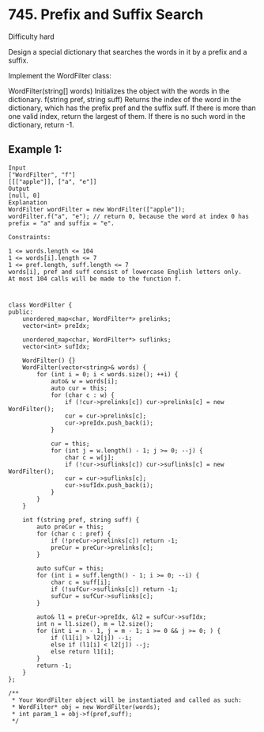 # 745. Prefix and Suffix Search
Difficulty hard

Design a special dictionary that searches the words in it by a prefix and a suffix.

Implement the WordFilter class:

WordFilter(string[] words) Initializes the object with the words in the dictionary.
f(string pref, string suff) Returns the index of the word in the dictionary, which has the prefix pref and the suffix suff. If there is more than one valid index, return the largest of them. If there is no such word in the dictionary, return -1.


## Example 1:
```
Input
["WordFilter", "f"]
[[["apple"]], ["a", "e"]]
Output
[null, 0]
Explanation
WordFilter wordFilter = new WordFilter(["apple"]);
wordFilter.f("a", "e"); // return 0, because the word at index 0 has prefix = "a" and suffix = "e".
```


```
Constraints:

1 <= words.length <= 104
1 <= words[i].length <= 7
1 <= pref.length, suff.length <= 7
words[i], pref and suff consist of lowercase English letters only.
At most 104 calls will be made to the function f.
```


#
```
class WordFilter {
public:
    unordered_map<char, WordFilter*> prelinks;
    vector<int> preIdx;

    unordered_map<char, WordFilter*> suflinks;
    vector<int> sufIdx;

    WordFilter() {}
    WordFilter(vector<string>& words) {
        for (int i = 0; i < words.size(); ++i) {
            auto& w = words[i];
            auto cur = this;
            for (char c : w) {
                if (!cur->prelinks[c]) cur->prelinks[c] = new WordFilter();
                cur = cur->prelinks[c];
                cur->preIdx.push_back(i);
            }

            cur = this;
            for (int j = w.length() - 1; j >= 0; --j) {
                char c = w[j];
                if (!cur->suflinks[c]) cur->suflinks[c] = new WordFilter();
                cur = cur->suflinks[c];
                cur->sufIdx.push_back(i);
            }
        }
    }
    
    int f(string pref, string suff) {
        auto preCur = this;
        for (char c : pref) {
            if (!preCur->prelinks[c]) return -1;
            preCur = preCur->prelinks[c];
        }

        auto sufCur = this;
        for (int i = suff.length() - 1; i >= 0; --i) {
            char c = suff[i];
            if (!sufCur->suflinks[c]) return -1;
            sufCur = sufCur->suflinks[c];
        }

        auto& l1 = preCur->preIdx, &l2 = sufCur->sufIdx;
        int n = l1.size(), m = l2.size();
        for (int i = n - 1, j = m - 1; i >= 0 && j >= 0; ) {
            if (l1[i] > l2[j]) --i;
            else if (l1[i] < l2[j]) --j;
            else return l1[i];
        }
        return -1;
    }
};

/**
 * Your WordFilter object will be instantiated and called as such:
 * WordFilter* obj = new WordFilter(words);
 * int param_1 = obj->f(pref,suff);
 */
```